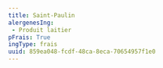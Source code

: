 ```yaml
---
title: Saint-Paulin
alergenesIng:
 - Produit laitier
pFrais: True
ingType: frais
uuid: 859ea048-fcdf-48ca-8eca-70654957f1e0
---
```

